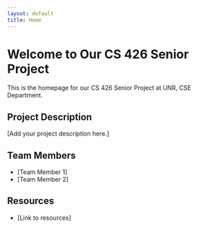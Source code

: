 ```yaml
---
layout: default
title: Home
---
```


# Welcome to Our CS 426 Senior Project

This is the homepage for our CS 426 Senior Project at UNR, CSE Department.

## Project Description
[Add your project description here.]

## Team Members
- [Team Member 1]
- [Team Member 2]

## Resources
- [Link to resources]
